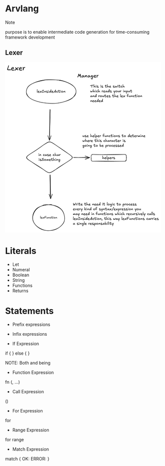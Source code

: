 # Arvlang 

> [!NOTE]
> purpose is to enable intermediate code generation for time-consuming framework development

## Lexer

![lexer explanation of how it works](/assets/image.png)

# Literals

- Let
- Numeral
- Boolean
- String
- Functions
- Returns

# Statements

* Prefix expressions

<prefix operator> <expression>

* Infix expressions

<expression> <infix operator> <expression>

* If Expression

if <condition> { <consequence> } else { <alternative> }

NOTE: Both <consequence> and <alternative> being <block statement>

* Function Expression

fn (<parameter n>, ...) <block statement>

* Call Expression

<expression>(<comma separated expressions>)

* For Expression

for <condition> <block statement>

* Range Expression

for <expression> range <iterator> <block statement>

* Match Expression

match <expression> {
    OK: <consequence>
    ERROR: <alternative>
}